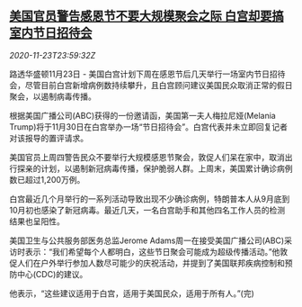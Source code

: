 <!--1606177395000-->
[美国官员警告感恩节不要大规模聚会之际 白宫却要搞室内节日招待会](https://cn.reuters.com/article/white-house-holiday-celebrations-1123-mo-idCNKBS28336F)
------

<div><i>2020-11-23T23:59:32Z</i></div><p>路透华盛顿11月23日 - 美国白宫计划下周在感恩节后几天举行一场室内节日招待会，尽管目前白宫新增病例数持续攀升，且白宫顾问建议美国民众取消正常的假日聚会，以遏制病毒传播。</p><p>根据美国广播公司(ABC)获得的一份邀请函，美国第一夫人梅拉尼娅(Melania Trump)将于11月30日在白宫举办一场“节日招待会”。白宫代表并未立即回复记者对该报导的置评请求。</p><p>美国官员上周四警告民众不要举行大规模感恩节聚会，敦促人们呆在家中，取消出行探亲的计划，以遏制新冠病毒传播，保护脆弱人群。上周末，美国累计确诊病例数已超过1,200万例。</p><p>白宫最近几个月举行的一系列活动导致出现不少确诊病例，特朗普本人从9月底到10月初也感染了新冠病毒。最近几天，一名白宫助手和其他四名工作人员的检测结果也呈阳性。</p><p>美国卫生与公共服务部医务总监Jerome Adams周一在接受美国广播公司(ABC)采访时表示：“我们希望每个人都明白，这些节日聚会可能成为超级传播活动。”他敦促人们在户外举行参加人数尽可能少的庆祝活动，并提到了美国联邦疾病控制和预防中心(CDC)的建议。</p><p>他表示，“这些建议适用于白宫，适用于美国民众，适用于所有人。”(完)</p>
